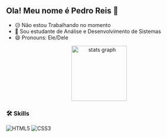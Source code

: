 ## Ola! Meu nome é Pedro Reis 👋

- 😥 Não estou Trabalhando no momento
- 📖 Sou estudante de Análise e Desenvolvimento de Sistemas
- 😄 Pronouns: Ele/Dele
<div align="center">
  <img src="https://github-readme-stats.vercel.app/api?username=pedroreiis&hide_title=false&hide_rank=false&show_icons=true&include_all_commits=true&count_private=true&disable_animations=false&theme=gruvbox_light&locale=en&hide_border=false&order=1" height="150" alt="stats graph"  />
</div>

###
### 🛠️ Skills

![HTML5](https://img.shields.io/badge/-HTML5-E34F26?style=flat&logo=html5&logoColor=white)
![CSS3](https://img.shields.io/badge/-CSS3-1572B6?style=flat&logo=css3&logoColor=white)
